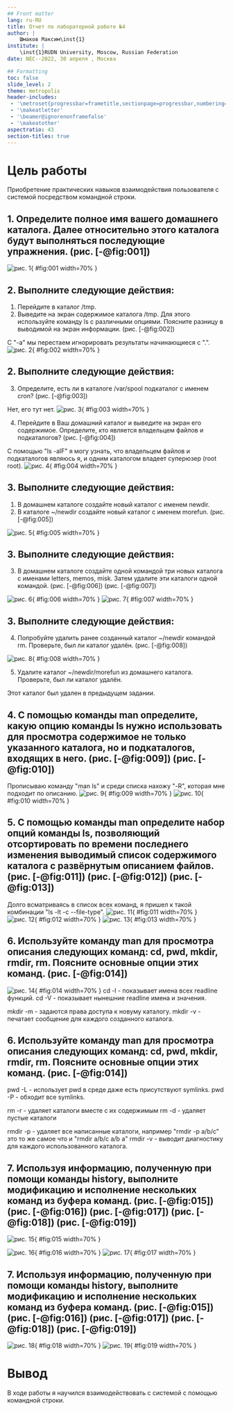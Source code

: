 ```yaml
---
## Front matter
lang: ru-RU
title: Отчет по лабораторной работе №4
author: |
	Шмаков Максим\inst{1}
institute: |
	\inst{1}RUDN University, Moscow, Russian Federation
date: NEC--2022, 30 апреля , Москва

## Formatting
toc: false
slide_level: 2
theme: metropolis
header-includes: 
 - '\metroset{progressbar=frametitle,sectionpage=progressbar,numbering=fraction}'
 - '\makeatletter'
 - '\beamer@ignorenonframefalse'
 - '\makeatother'
aspectratio: 43
section-titles: true
---
```


# Цель работы

Приобретение практических навыков взаимодействия пользователя с системой посредством командной строки.


## 1. Определите полное имя вашего домашнего каталога. Далее относительно этого каталога будут выполняться последующие упражнения. (рис. [-@fig:001])

![рис. 1](image/Screenshot_1.png){ #fig:001 width=70% }

## 2. Выполните следующие действия:

 1. Перейдите в каталог /tmp.
  2. Выведите на экран содержимое каталога /tmp. Для этого используйте команду ls с различными опциями. Поясните разницу в выводимой на экран информации. (рис. [-@fig:002]) 
  
  С "-а" мы перестаем игнорировать результаты начинающиеся с ".".
  ![рис. 2](image/Screenshot_2.png){ #fig:002 width=70% }

## 2. Выполните следующие действия:

  3. Определите, есть ли в каталоге /var/spool подкаталог с именем cron? (рис. [-@fig:003]) 
  
  Нет, его тут нет.
    ![рис. 3](image/Screenshot_3.png){ #fig:003 width=70% }
  
  4. Перейдите в Ваш домашний каталог и выведите на экран его содержимое. Определите, кто является владельцем файлов и подкаталогов? (рис. [-@fig:004])
  
  С помощью "ls -alF" я могу узнать, что владельцем файлов и подкаталогов являюсь я, и одним каталогом владеет суперюзер (root root).
    ![рис. 4](image/Screenshot_4.png){ #fig:004 width=70% }

## 3. Выполните следующие действия:

1. В домашнем каталоге создайте новый каталог с именем newdir.
  2. В каталоге ~/newdir создайте новый каталог с именем morefun. (рис. [-@fig:005])
  
   ![рис. 5](image/Screenshot_5.png){ #fig:005 width=70% }

## 3. Выполните следующие действия:

3. В домашнем каталоге создайте одной командой три новых каталога с именами letters, memos, misk. Затем удалите эти каталоги одной командой. (рис. [-@fig:006]) (рис. [-@fig:007])
  
  ![рис. 6](image/Screenshot_6.png){ #fig:006 width=70% }
  ![рис. 7](image/Screenshot_7.png){ #fig:007 width=70% }
  
## 3. Выполните следующие действия:

 4. Попробуйте удалить ранее созданный каталог ~/newdir командой rm. Проверьте, был ли каталог удалён. (рис. [-@fig:008])
  
  ![рис. 8](image/Screenshot_8.png){ #fig:008 width=70% }
  
  5. Удалите каталог ~/newdir/morefun из домашнего каталога. Проверьте, был ли каталог удалён.
  
  Этот каталог был удален в предыдущем задании.

## 4. С помощью команды man определите, какую опцию команды ls нужно использовать для просмотра содержимое не только указанного каталога, но и подкаталогов, входящих в него. (рис. [-@fig:009]) (рис. [-@fig:010])

Прописываю команду "man ls" и среди списка нахожу "-R", которая мне подходит по описанию.
![рис. 9](image/Screenshot_10.png){ #fig:009 width=70% }
![рис. 10](image/Screenshot_9.png){ #fig:010 width=70% }

## 5. С помощью команды man определите набор опций команды ls, позволяющий отсортировать по времени последнего изменения выводимый список содержимого каталога с развёрнутым описанием файлов. (рис. [-@fig:011]) (рис. [-@fig:012]) (рис. [-@fig:013])

Долго всматриваясь в список всех команд, я пришел к такой комбинации "ls -lt -c --file-type".
![рис. 11](image/other1.png){ #fig:011 width=70% }
![рис. 12](image/other2.png){ #fig:012 width=70% }
![рис. 13](image/Screenshot_11.png){ #fig:013 width=70% }

## 6. Используйте команду man для просмотра описания следующих команд: cd, pwd, mkdir, rmdir, rm. Поясните основные опции этих команд. (рис. [-@fig:014])

![рис. 14](image/Screenshot_12.png){ #fig:014 width=70% }
cd -l - показывает имена всех readline функций.
cd -V - показывает нынешние readline имена и значения.

mkdir -m - задаются права доступа к новуму каталогу.
mkdir -v - печатает сообщение для каждого созданного каталога.


## 6. Используйте команду man для просмотра описания следующих команд: cd, pwd, mkdir, rmdir, rm. Поясните основные опции этих команд. (рис. [-@fig:014])


pwd -L - использует pwd в среде даже есть присутствуют symlinks.
pwd -P - обходит все symlinks.

rm -r - удаляет каталоги вместе с их содержимым
rm -d - удаляет пустые каталоги

rmdir -p - удаляет все написанные каталоги, например "rmdir -p a/b/c" это то же самое что и "rmdir a/b/c a/b a"
rmdir -v - выводит диагностику для каждого использованного каталога.


## 7. Используя информацию, полученную при помощи команды history, выполните модификацию и исполнение нескольких команд из буфера команд. (рис. [-@fig:015]) (рис. [-@fig:016]) (рис. [-@fig:017]) (рис. [-@fig:018]) (рис. [-@fig:019])

 
![рис. 15](image/Screenshot_13.png){ #fig:015 width=70% }

![рис. 16](image/Screenshot_14.png){ #fig:016 width=70% }
![рис. 17](image/Screenshot_15.png){ #fig:017 width=70% }


## 7. Используя информацию, полученную при помощи команды history, выполните модификацию и исполнение нескольких команд из буфера команд. (рис. [-@fig:015]) (рис. [-@fig:016]) (рис. [-@fig:017]) (рис. [-@fig:018]) (рис. [-@fig:019])


![рис. 18](image/Screenshot_17.png){ #fig:018 width=70% }
![рис. 19](image/Screenshot_18.png){ #fig:019 width=70% }


# Вывод

В ходе работы я научился взаимодействовать с системой с помощью командной строки.

